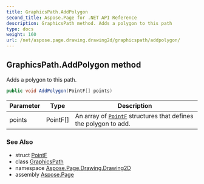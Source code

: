 ```yaml
---
title: GraphicsPath.AddPolygon
second_title: Aspose.Page for .NET API Reference
description: GraphicsPath method. Adds a polygon to this path
type: docs
weight: 160
url: /net/aspose.page.drawing.drawing2d/graphicspath/addpolygon/
---
```

## GraphicsPath.AddPolygon method

Adds a polygon to this path.

```csharp
public void AddPolygon(PointF[] points)
```

| Parameter | Type | Description |
| --- | --- | --- |
| points | PointF[] | An array of [`PointF`](../../../aspose.page.drawing/pointf/) structures that defines the polygon to add. |

### See Also

* struct [PointF](../../../aspose.page.drawing/pointf/)
* class [GraphicsPath](../)
* namespace [Aspose.Page.Drawing.Drawing2D](../../graphicspath/)
* assembly [Aspose.Page](../../../)


